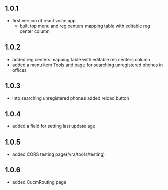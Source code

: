 ## 1.0.1
* first version of react voice app
  * built top menu and reg centers mapping table with editable reg center column
## 1.0.2
* added reg centers mapping table with editable rec centers column
* added a menu item Tools and page for searching unregistered phones in offices
## 1.0.3
* into searching unregistered phones added reload button
## 1.0.4
* added a field for setting last update age
## 1.0.5
* added CORS testing page(/vra/tools/testing)
## 1.0.6
* added CucmRouting page

